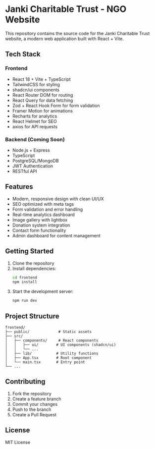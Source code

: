 # Janki Charitable Trust - NGO Website

This repository contains the source code for the Janki Charitable Trust website, a modern web application built with React + Vite.

## Tech Stack

### Frontend

- React 18 + Vite + TypeScript
- TailwindCSS for styling
- shadcn/ui components
- React Router DOM for routing
- React Query for data fetching
- Zod + React Hook Form for form validation
- Framer Motion for animations
- Recharts for analytics
- React Helmet for SEO
- axios for API requests

### Backend (Coming Soon)

- Node.js + Express
- TypeScript
- PostgreSQL/MongoDB
- JWT Authentication
- RESTful API

## Features

- Modern, responsive design with clean UI/UX
- SEO optimized with meta tags
- Form validation and error handling
- Real-time analytics dashboard
- Image gallery with lightbox
- Donation system integration
- Contact form functionality
- Admin dashboard for content management

## Getting Started

1. Clone the repository
2. Install dependencies:
   ```bash
   cd frontend
   npm install
   ```
3. Start the development server:
   ```bash
   npm run dev
   ```

## Project Structure

```
frontend/
├── public/             # Static assets
├── src/
│   ├── components/     # React components
│   │   ├── ui/        # UI components (shadcn/ui)
│   │   └── ...
│   ├── lib/           # Utility functions
│   ├── App.tsx        # Root component
│   └── main.tsx       # Entry point
└── ...
```

## Contributing

1. Fork the repository
2. Create a feature branch
3. Commit your changes
4. Push to the branch
5. Create a Pull Request

## License

MIT License